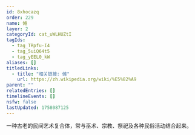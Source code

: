 ```yaml
---
id: 8xhocazq
order: 229
name: 傩
layer: 2
categoryId: cat_uWLHUZtI
tagIds:
  - tag_TRpfu-I4
  - tag_5uiQ64t5
  - tag_yEEL0_kW
aliases: []
titledLinks:
  - title: "相关链接: 傩"
    url: https://zh.wikipedia.org/wiki/%E5%82%A9
parent: ""
relatedEntries: []
timelineEvents: []
nsfw: false
lastUpdated: 1758087125
---
```


一种古老的民间艺术复合体，常与巫术、宗教、祭祀及各种民俗活动结合起来。